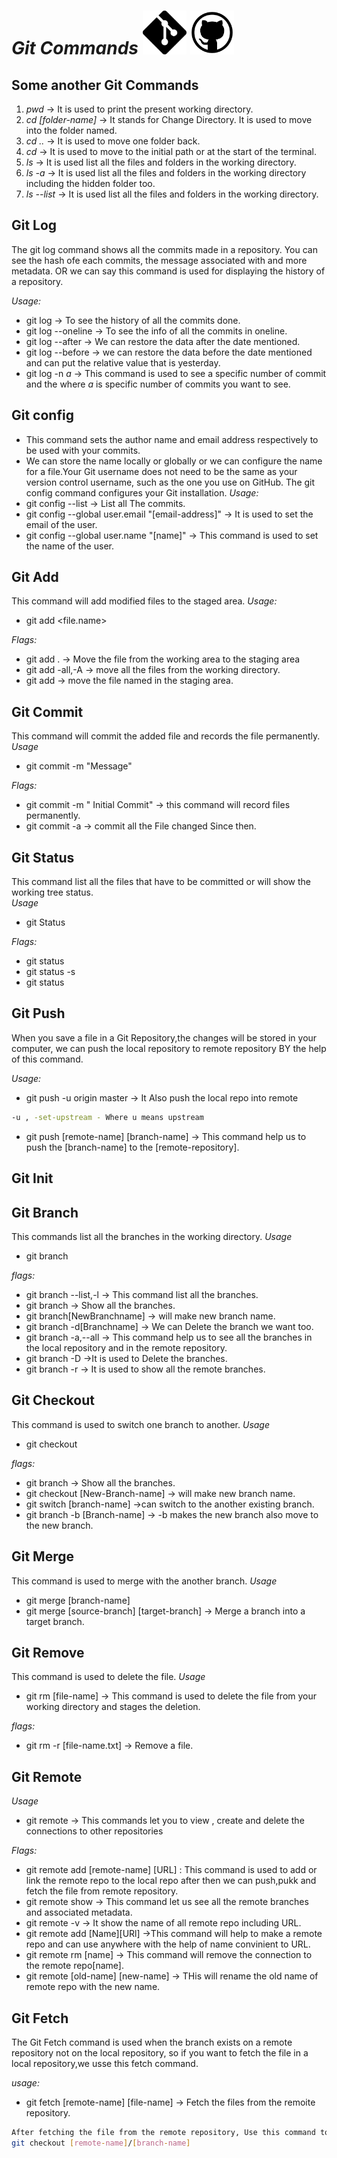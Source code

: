 # ***Git Commands*** <img src=Git.png alt="Git" width=70> <img src=gitlogo.png alt="GitHub" width=70>


## **Some another Git Commands**
1. *pwd* -> It is used to print the present working directory.
2. *cd [folder-name]* -> It stands for Change Directory. It is used to move into the folder named.
3. *cd ..* -> It is used to move one folder back.
4. *cd* -> It is used to move to the initial path or at the start of the terminal.
5. *ls* -> It is used list all the files and folders in the working directory.
6. *ls -a* -> It is used list all the files and folders in the working directory including the hidden folder too.
7. *ls --list* -> It is used list all the files and folders in the working directory.


## **Git Log**
The git log command shows all the commits made in a repository. You can see the hash ofe each commits, the message associated with and more metadata. OR we can say this command is used for displaying the history of a repository.

_Usage:_
* git log -> To see the history of all the commits done.
* git log --oneline -> To see the info of all the commits in oneline.
* git log --after -> We can restore the data after the date mentioned.
* git log --before -> we can restore the data before the date mentioned and can put the relative value that is yesterday.
* git log -n _a_ -> This command is used to see a specific number of commit and the where _a_ is specific number of commits you want to see.  

## **Git config** 

* This command sets the author name and email address respectively to be used with your commits.
* We can store the name locally or globally or we can configure the name for a file.Your Git username does not need to be the same as your version control username, such as the one you use on GitHub. The git config command configures your Git installation.
_Usage:_  
* git config --list -> List all The commits.
* git config --global user.email "[email-address]" -> It is used to set the email of the user.
* git config --global user.name "[name]" -> This command is used to set the name of the user.


## **Git Add** 

This command will add modified files to the staged area. 
_Usage:_  
* git add <file.name>

_Flags:_  
* git add .  -> Move the file from the working area to the staging area
* git add -all,-A  -> move all the files from the working directory.
* git add <filename>  -> move the file named in the staging area.

## **Git Commit** 

This command will commit the added file and records the file permanently.  
_Usage_  
* git commit -m "Message"

_Flags:_  
* git commit -m " Initial Commit"  -> this command will record files permanently.
* git commit -a -> commit all the File changed Since then.

## **Git Status** 

This command list all the files that have to be committed or will show the working tree status.  
_Usage_  
* git Status

_Flags:_  
* git status 
* git status -s
* git status <branchname>

## **Git Push**

When you save a file in a Git Repository,the changes will be stored in your computer, we can push the local repository to remote repository BY the help of this command.

_Usage:_
* git push -u origin master -> It Also push the local repo into remote 
```bash
-u , -set-upstream - Where u means upstream
```
* git push [remote-name] [branch-name] -> This command help us to push the [branch-name] to the [remote-repository].


## **Git Init** 



## **Git Branch** 

This commands list all the branches in the working directory.<vr>
_Usage_  
* git branch

_flags:_ 
* git branch --list,-l -> This command list all the branches.
* git branch -> Show all the branches.
* git branch[NewBranchname] -> will make new branch name.
* git branch -d[Branchname] -> We can Delete the branch we want too.
* git branch -a,--all -> This command help us to see all the branches in the local  repository and in the remote repository.
* git branch -D ->It is used to Delete the  branches.
* git branch -r -> It is used to show all the remote branches.


## **Git Checkout** 

This command is used to switch one branch to another. 
_Usage_  
* git checkout

_flags:_ 
* git branch -> Show all the branches.
* git checkout [New-Branch-name] -> will make new branch name.
* git switch [branch-name]  ->can switch to the another existing branch.
* git branch -b [Branch-name] -> -b makes the new branch also move to the new branch.


## **Git Merge** 

This command is used to merge with the another branch. 
_Usage_  
* git merge [branch-name]
* git merge [source-branch] [target-branch] -> Merge a branch into a target branch. 


##  **Git Remove** 

This command is used to delete the file. 
_Usage_  
* git rm [file-name] -> This command is used to delete the file from your working directory and stages the deletion.

_flags:_  
* git rm -r [file-name.txt] -> Remove a file.

## **Git Remote** 

_Usage_  
* git remote -> This commands let you to view , create and delete the connections to other repositories 

_Flags:_
* git remote add [remote-name] [URL] : This command is used to add or link the remote repo to the local repo after then we can push,pukk and fetch the file from remote repository.
* git remote show -> This command let us see all the remote branches and associated metadata.
* git remote -v -> It show the name of all remote repo including URL.
* git remote add [Name][URl] ->This command will help to make a remote repo and can use anywhere with the help of name convinient to URL.
* git remote rm [name] -> This command will remove the connection to the remote repo[name]. 
* git remote [old-name] [new-name] -> THis will rename the old name of remote repo with the new name.

## **Git Fetch**
The Git Fetch command is used when the branch exists on a remote repository not on the local repository, so if you want to fetch the file in a local repository,we usse this fetch command.

_usage:_
* git fetch [remote-name] [file-name] -> Fetch the files from the remoite repository.
```bash
After fetching the file from the remote repository, Use this command to see the files we fetched:
git checkout [remote-name]/[branch-name]
```
